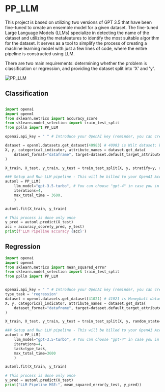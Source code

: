 # PP_LLM
This project is based on utilizing two versions of GPT 3.5 that have been fine-tuned to create an ensemble model for a given dataset. The fine-tuned Large Language Models (LLMs) specialize in detecting the name of the dataset and utilizing the metafeatures to identify the most suitable algorithm for the dataset. It serves as a tool to simplify the process of creating a machine learning model with just a few lines of code, where the entire pipeline is constructed using LLM.

There are two main requirements: determining whether the problem is classification or regression, and providing the dataset split into 'X' and 'y'.

![PP_LLM](animated_automl.gif)

## Classification

```python

import openai
import openml
from sklearn.metrics import accuracy_score
from sklearn.model_selection import train_test_split
from ppllm import PP_LLM

openai.api_key = " " # Introduce your OpenAI key (reminder, you can create a Key with a free account, up to €5 budget "21/08/2023", equivalent to approximately running this framework 500 or more with 3 pipelines solutions)

dataset = openml.datasets.get_dataset(40983) # 40983 is Wilt dataset: https://www.openml.org/search?type=data&status=active&id=40983
X, y, categorical_indicator, attribute_names = dataset.get_data(
    dataset_format="dataframe", target=dataset.default_target_attribute
)

X_train, X_test, y_train, y_test = train_test_split(X, y, stratify=y, random_state=0)

### Setup and Run LLM pipeline - This will be billed to your OpenAI Account!
automl = PP_LLM(
    llm_model="gpt-3.5-turbo", # You can choose "gpt-4" in case you in case you have a paid account
    iterations=4,
    max_total_time = 3600,
    )

automl.fit(X_train, y_train)

# This process is done only once
y_pred = automl.predict(X_test)
acc = accuracy_score(y_pred, y_test)
print(f'LLM Pipeline accuracy {acc}')

```

## Regression

```python
import openai
import openml
from sklearn.metrics import mean_squared_error
from sklearn.model_selection import train_test_split
from ppllm import PP_LLM


openai.api_key = " " # Introduce your OpenAI key (reminder, you can create a Key with a free account, up to €5 budget "21/08/2023", equivalent to approximately running this framework 500 or more times with 3 pipelines solutions)
type_task = 'regression'
dataset = openml.datasets.get_dataset(41021) # 41021 is Moneyball dataset: https://www.openml.org/search?type=data&status=active&id=41021
X, y, categorical_indicator, attribute_names = dataset.get_data(
    dataset_format="dataframe", target=dataset.default_target_attribute
)

X_train, X_test, y_train, y_test = train_test_split(X, y, random_state=0)

### Setup and Run LLM pipeline - This will be billed to your OpenAI Account!
automl = PP_LLM(
    llm_model="gpt-3.5-turbo", # You can choose "gpt-4" in case you in case you have a paid account
    iterations=4,
    task=type_task,
    max_total_time=3600
    )

automl.fit(X_train, y_train)

# This process is done only once
y_pred = automl.predict(X_test)
print("LLM Pipeline MSE:", mean_squared_error(y_test, y_pred))

```
